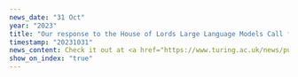 ```yaml
---
news_date: "31 Oct"
year: "2023"
title: "Our response to the House of Lords Large Language Models Call for Evidence"
timestamp: "20231031"
news_content: Check it out at <a href="https://www.turing.ac.uk/news/publications/alan-turing-institutes-response-house-lords-large-language-models-call-evidence?fbclid=IwAR0p1nh3egCx_zGAGsVK8Yu_a29k2p-jtf3Qjgj-pXKNbRGbNAFLMYLg0xc"> here </a> and the <a href="https://managing-ai-risks.com/?fbclid=IwAR3t5GcM7tzglBxflIp3nN5mcmNFuSi8sWScFZ8l_n2ctKOJ0nKfZZQ9j1Q"> consensus paper </a>
show_on_index: "true"
---
```

